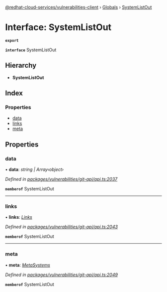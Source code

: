 [@redhat-cloud-services/vulnerabilities-client](../README.md) › [Globals](../globals.md) › [SystemListOut](systemlistout.md)

# Interface: SystemListOut

**`export`** 

**`interface`** SystemListOut

## Hierarchy

* **SystemListOut**

## Index

### Properties

* [data](systemlistout.md#data)
* [links](systemlistout.md#links)
* [meta](systemlistout.md#meta)

## Properties

###  data

• **data**: *string | Array‹object›*

*Defined in [packages/vulnerabilities/git-api/api.ts:2037](https://github.com/RedHatInsights/javascript-clients/blob/master/packages/vulnerabilities/git-api/api.ts#L2037)*

**`memberof`** SystemListOut

___

###  links

• **links**: *[Links](links.md)*

*Defined in [packages/vulnerabilities/git-api/api.ts:2043](https://github.com/RedHatInsights/javascript-clients/blob/master/packages/vulnerabilities/git-api/api.ts#L2043)*

**`memberof`** SystemListOut

___

###  meta

• **meta**: *[MetaSystems](metasystems.md)*

*Defined in [packages/vulnerabilities/git-api/api.ts:2049](https://github.com/RedHatInsights/javascript-clients/blob/master/packages/vulnerabilities/git-api/api.ts#L2049)*

**`memberof`** SystemListOut
